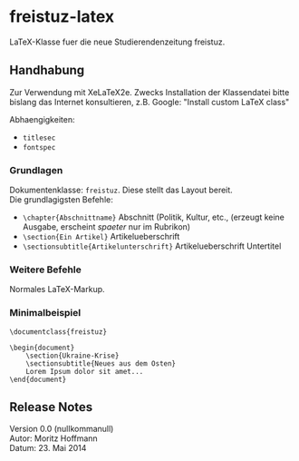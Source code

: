 # freistuz-latex   

LaTeX-Klasse fuer die neue Studierendenzeitung freistuz.   

## Handhabung
Zur Verwendung mit XeLaTeX2e. Zwecks Installation der Klassendatei bitte bislang das Internet konsultieren, z.B. Google: "Install custom LaTeX class"    

Abhaengigkeiten:
* `titlesec`
* `fontspec`


### Grundlagen
Dokumentenklasse: `freistuz`. Diese stellt das Layout bereit.   
Die grundlagigsten Befehle:

* `\chapter{Abschnittname}`  Abschnitt (Politik, Kultur, etc., (erzeugt keine Ausgabe, erscheint *spaeter* nur im Rubrikon)
* `\section{Ein Artikel}` Artikelueberschrift
* `\sectionsubtitle{Artikelunterschrift}`  Artikelueberschrift Untertitel

### Weitere Befehle
Normales LaTeX-Markup.

### Minimalbeispiel

	\documentclass{freistuz}
	
	\begin{document}
		\section{Ukraine-Krise}
		\sectionsubtitle{Neues aus dem Osten}
		Lorem Ipsum dolor sit amet...
	\end{document}
	
## Release Notes
Version 0.0 (nullkommanull)   
Autor: Moritz Hoffmann    
Datum: 23. Mai 2014